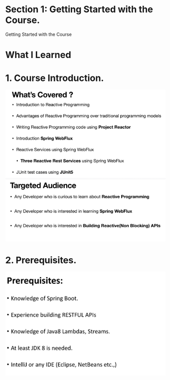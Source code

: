 # Section 1: Getting Started with the Course.

Getting Started with the Course

# What I Learned

# 1. Course Introduction.

<img src="whatIsCovered.PNG" alt="reactive programming" width="700"/>

<br>

<img src="targetAudiance.PNG" alt="reactive programming" width="700"/>

# 2. Prerequisites.

<img src="Prerequisites.PNG" alt="reactive programming" width="700"/>
